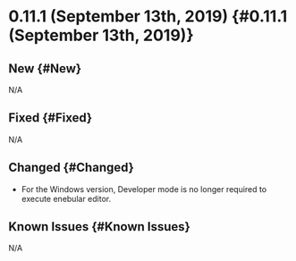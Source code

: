 # 0.11.1 (September 13th, 2019) {#0.11.1 (September 13th, 2019)}

## New {#New}

N/A

## Fixed {#Fixed}

N/A

## Changed {#Changed}

- For the Windows version, Developer mode is no longer required to execute enebular editor.

## Known Issues {#Known Issues}

N/A

